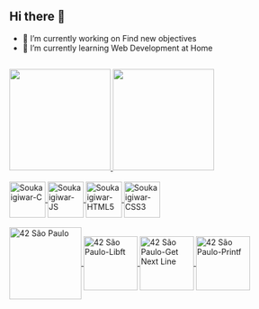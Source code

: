 ## Hi there 👋

- 🔭 I’m currently working on Find new objectives
- 🌱 I’m currently learning Web Development at Home

##

<div>
  <a href="https://github.com/Soukaigiwar">
  <img height="180em" src="https://github-readme-stats.vercel.app/api?username=Soukaigiwar&show_icons=true&theme=dracula&include_all_commits=true&count_private=true"/>
  <img height="180em" src="https://github-readme-stats.vercel.app/api/top-langs/?username=Soukaigiwar&layout=compact&langs_count=7&theme=dracula"/>
</div>
<div style="display: inline_block"><br>
  <img align="center" alt="Soukaigiwar-C" height="64" width="64" src="https://icongr.am/devicon/c-original.svg?size=64&color=currentColor">
  <img align="center" alt="Soukaigiwar-JS" height="64" width="64" src="https://icongr.am/devicon/javascript-original.svg?size=64&color=currentColor">
  <img align="center" alt="Soukaigiwar-HTML5" height="64" width="64" src="https://icongr.am/devicon/html5-original.svg?size=64&color=currentColor">
  <img align="center" alt="Soukaigiwar-CSS3" height="64" width="64" src="https://icongr.am/devicon/css3-original.svg?size=64&color=currentColor">
<!--  
      <img align="center" alt="Soukaigiwar-PHP" height="64" width="64" src="https://icongr.am/devicon/php-original.svg?size=64&color=currentColor">
      <img align="center" alt="Soukaigiwar-MySQL" height="64" width="64" src="https://icongr.am/devicon/mysql-original-wordmark.svg?size=64&color=currentColor">
-->
</div>
<div style="display: inline_block"><br>
  <img align="center" alt="42 São Paulo" height="128" width="128" src="https://fastfixinformatica.com.br/gh_img/42sp.png?size=128&color=currentColor">
  <img align="center" alt="42 São Paulo-Libft" height="96" width="96" src="https://fastfixinformatica.com.br/gh_img/libfte.png?size=96&color=currentColor">
  <img align="center" alt="42 São Paulo-Get Next Line" height="96" width="96" src="https://fastfixinformatica.com.br/gh_img/get_next_linee.png?size=96&color=currentColor">
  <img align="center" alt="42 São Paulo-Printf" height="96" width="96" src="https://fastfixinformatica.com.br/gh_img/ft_printfe.png?size=96&color=currentColor">
  </div>
